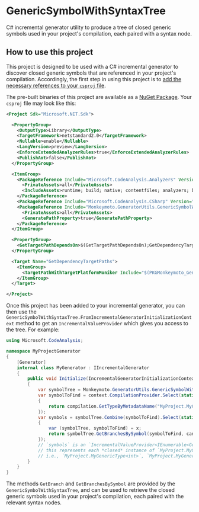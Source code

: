 # GenericSymbolWithSyntaxTree

C# incremental generator utility to produce a tree of closed generic symbols
used in your project's compilation, each paired with a syntax node.

## How to use this project

This project is designed to be used with a C# incremental generator to discover
closed generic symbols that are referenced in your project's compilation.
Accordingly, the first step in using this project is to [add the necessary
references to your `csproj` file](https://github.com/dotnet/roslyn/discussions/47517).

The pre-built binaries of this project are available as a
[NuGet Package](https://www.nuget.org/packages/Monkeymoto.GeneratorUtils.GenericSymbolWithSyntaxTree).
Your `csproj` file may look like this:

````XML
<Project Sdk="Microsoft.NET.Sdk">

  <PropertyGroup>
    <OutputType>Library</OutputType>
    <TargetFramework>netstandard2.0</TargetFramework>
    <Nullable>enable</Nullable>
    <LangVersion>preview</LangVersion>
    <EnforceExtendedAnalyzerRules>true</EnforceExtendedAnalyzerRules>
    <PublishAot>false</PublishAot>
  </PropertyGroup>

  <ItemGroup>
    <PackageReference Include="Microsoft.CodeAnalysis.Analyzers" Version="3.3.4">
      <PrivateAssets>all</PrivateAssets>
      <IncludeAssets>runtime; build; native; contentfiles; analyzers; buildtransitive</IncludeAssets>
    </PackageReference>
    <PackageReference Include="Microsoft.CodeAnalysis.CSharp" Version="4.8.0" PrivateAssets="all" />
    <PackageReference Include="Monkeymoto.GeneratorUtils.GenericSymbolWithSyntaxTree" Version="1.0.0.1">
      <PrivateAssets>all</PrivateAssets>
      <GeneratePathProperty>true</GeneratePathProperty>
    </PackageReference>
  </ItemGroup>

  <PropertyGroup>
    <GetTargetPathDependsOn>$(GetTargetPathDependsOn);GetDependencyTargetPaths</GetTargetPathDependsOn>
  </PropertyGroup>

  <Target Name="GetDependencyTargetPaths">
    <ItemGroup>
      <TargetPathWithTargetPlatformMoniker Include="$(PKGMonkeymoto_GeneratorUtils_GenericSymbolWithSyntaxTree)\lib\netstandard2.0\Monkeymoto.GeneratorUtils.GenericSymbolWithSyntaxTree.dll" IncludeRuntimeDependency="false" />
    </ItemGroup>
  </Target>

</Project>
````

Once this project has been added to your incremental generator, you can then
use the `GenericSymbolWithSyntaxTree.FromIncrementalGeneratorInitializationContext`
method to get an `IncrementalValueProvider` which gives you access to the tree.
For example:

````C#
using Microsoft.CodeAnalysis;

namespace MyProjectGenerator
{
    [Generator]
    internal class MyGenerator : IIncrementalGenerator
    {
        public void Initialize(IncrementalGeneratorInitializationContext context)
        {
            var symbolTree = Monkeymoto.GeneratorUtils.GenericSymbolWithSyntaxTree.FromIncrementalGeneratorInitializationContext(context);
            var symbolToFind = context.CompilationProvider.Select(static (compilation, _) =>
            {
                return compilation.GetTypeByMetadataName("MyProject.MyGenericType`1")!;
            });
            var symbols = symbolTree.Combine(symbolToFind).Select(static (x, cancellationToken) =>
            {
                var (symbolTree, symbolToFind) = x;
                return symbolTree.GetBranchesBySymbol(symbolToFind, cancellationToken);
            });
            // `symbols` is an `IncrementalValueProvider<IEnumerable<GenericSymbolWithSyntax>>`
            // this represents each *closed* instance of `MyProject.MyGenericType<T>` in the compilation
            // i.e., `MyProject.MyGenericType<int>`, `MyProject.MyGenericType<double>`, etc.
        }
    }
}
````

The methods `GetBranch` and `GetBranchesBySymbol` are provided by the
`GenericSymbolWithSyntaxTree`, and can be used to retrieve the closed generic
symbols used in your project's compilation, each paired with the relevant
syntax nodes.
